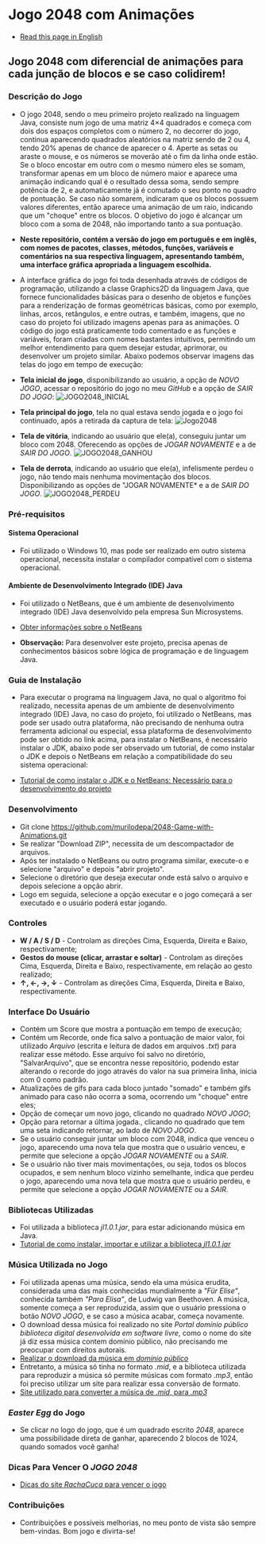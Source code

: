 # Jogo 2048 com Animações

* <a> [Read this page in English](https://github.com/murilodepa/2048-Game-with-Animations/blob/master/README.md)

## Jogo 2048 com diferencial de animações para cada junção de blocos e se caso colidirem!

### Descrição do Jogo
* O jogo 2048, sendo o meu primeiro projeto realizado na linguagem Java, consiste num jogo de uma matriz 4×4 quadrados e começa com dois dos espaços completos com o número 2, no decorrer do jogo, continua aparecendo quadrados aleatórios na matriz sendo de 2 ou 4, tendo 20% apenas de chance de aparecer o 4. Aperte as setas ou araste o mouse, e os números se moverão até o fim da linha onde estão. Se o bloco encostar em outro com o mesmo número eles se somam, transformar apenas em um bloco de número maior e aparece uma animação indicando qual é o resultado dessa soma, sendo sempre potência de 2, e automaticamente já é comutado o seu ponto no quadro de pontuação. Se caso não somarem, indicaram que os blocos possuem valores diferentes, então aparece uma animação de um raio, indicando que um "choque" entre os blocos. O objetivo do jogo é alcançar um bloco com a soma de 2048, não importando tanto a sua pontuação.
* **Neste repositório, contém a versão do jogo em português e em inglês, com nomes de pacotes, classes, métodos, funções, variáveis e comentários na sua respectiva linguagem, apresentando também,  uma interface gráfica apropriada a linguagem escolhida.**
* A interface gráfica do jogo foi toda desenhada através de códigos de programação, utilizando a classe Graphics2D da linguagem Java, que fornece funcionalidades básicas para o desenho de objetos e funções para a renderização de formas geométricas básicas, como por exemplo, linhas, arcos, retângulos, e entre outras, e também, imagens, que no caso do projeto foi utilizado imagens apenas para as animações. O código do jogo está praticamente todo comentado e as funções e variáveis, foram criadas com nomes bastantes intuitivos, permitindo um melhor entendimento para quem desejar estudar, aprimorar, ou desenvolver um projeto similar. Abaixo podemos observar imagens das telas do jogo em tempo de execução:

* **Tela inicial do jogo**, disponibilizando ao usuário, a opção de *NOVO JOGO*, acessar o repositório do jogo no meu *GitHub* e a opção de *SAIR DO JOGO*:
![JOGO2048_INICIAL](https://user-images.githubusercontent.com/56207941/66797671-f101f380-eee1-11e9-8ea9-9c17a64d9fbb.PNG)

* **Tela principal do jogo**, tela no qual estava sendo jogada e o jogo foi continuado, após a retirada da captura de tela:
![Jogo2048](https://user-images.githubusercontent.com/56207941/66712410-95652800-ed72-11e9-8470-1314ee0179a5.PNG)


* **Tela de vitória**, indicando ao usuário que ele(a), conseguiu juntar um bloco com 2048. Oferecendo as opções de *JOGAR NOVAMENTE* e a de *SAIR DO JOGO*.
![JOGO2048_GANHOU](https://user-images.githubusercontent.com/56207941/66797674-f5c6a780-eee1-11e9-8724-a5852f2d5a97.PNG)


* **Tela de derrota**, indicando ao usuário que ele(a), infelismente perdeu o jogo, não tendo mais nenhuma movimentação dos blocos. Disponibilizando as opções de "JOGAR NOVAMENTE* e a de *SAIR DO JOGO*.
![JOGO2048_PERDEU](https://user-images.githubusercontent.com/56207941/66797679-fbbc8880-eee1-11e9-8749-6f7f244a5000.PNG)

### Pré-requisitos

#### Sistema Operacional
* Foi utilizado o Windows 10, mas pode ser realizado em outro sistema operacional, necessita instalar o compilador compatível com o sistema operacional.

 #### Ambiente de Desenvolvimento Integrado (IDE) Java
* Foi utilizado o NetBeans, que é um ambiente de desenvolvimento integrado (IDE) Java desenvolvido pela empresa Sun Microsystems.
* <a> [Obter informações sobre o NetBeans](https://www.oficinadanet.com.br/artigo/1061/o_que_e_o_netbeans)

* **Observação:** Para desenvolver este projeto, precisa apenas de conhecimentos básicos sobre lógica de programação e de linguagem Java.

### Guia de Instalação
* Para executar o programa na linguagem Java, no qual o algoritmo foi realizado, necessita apenas de um ambiente de desenvolvimento integrado (IDE) Java, no caso do projeto, foi utilizado o NetBeans, mas pode ser usado outra plataforma, não precisando de nenhuma outra ferramenta adicional ou especial, essa plataforma de desenvolvimento pode ser obtido no link acima, para instalar o NetBeans, é necessário instalar o JDK, abaixo pode ser observado um tutorial, de como instalar o JDK e depois o NetBeans em relação a compatibilidade do seu sistema operacional:

* <a> [Tutorial de como instalar o JDK e o NetBeans: Necessário para o desenvolvimento do projeto](https://www.oficinadanet.com.br/post/16771-netbeans-requisitos-e-como-instalar)

### Desenvolvimento
* Git clone https://github.com/murilodepa/2048-Game-with-Animations.git
* Se realizar "Download ZIP", necessita de um descompactador de arquivos.
* Após ter instalado o NetBeans ou outro programa similar, execute-o e selecione "arquivo" e depois "abrir projeto".
* Selecione o diretório que deseja executar onde está salvo o arquivo e depois selecione a opção abrir.
* Logo em seguida, selecione a opção executar e o jogo começará a ser executado e o usuário poderá estar jogando.

### Controles
* **W / A / S / D** - Controlam as direções Cima, Esquerda, Direita e Baixo, respectivamente; 
* **Gestos do mouse (clicar, arrastar e soltar)** - Controlam as direções Cima, Esquerda, Direita e Baixo, respectivamente, em relação ao gesto realizado;
* **↑, ←, →, ↓** - Controlam as direções Cima, Esquerda, Direita e Baixo, respectivamente.

### Interface Do Usuário
* Contém um Score que mostra a pontuação em tempo de execução;
* Contém um Recorde, onde fica salvo a pontuação de maior valor, foi utilizado *Arquivo* (escrita e leitura de dados em arquivos *.txt*) para realizar esse método. Esse arquivo foi salvo no diretório, "SalvarArquivo", que se encontra nesse repositório, podendo estar alterando o recorde do jogo através do valor na sua primeira linha, inicia com 0 como padrão.
* Atualizações de gifs para cada bloco juntado "somado" e também gifs animado para caso não ocorra a soma, ocorrendo um "choque" entre eles; 
* Opção de começar um novo jogo, clicando no quadrado *NOVO JOGO*;
* Opção para retornar a última jogada., clicando no quadrado que tem uma seta indicando retornar, ao lado de *NOVO JOGO*.
* Se o usuário conseguir juntar um bloco com 2048, indica que venceu o jogo, aparecendo uma nova tela que mostra que o usuário venceu, e permite que selecione a opção *JOGAR NOVAMENTE* ou a *SAIR*.
* Se o usuário não tiver mais movimentações, ou seja, todos os blocos ocupados, e sem nenhum bloco vizinho semelhante, indica que perdeu o jogo, aparecendo uma nova tela que mostra que o usuário perdeu, e permite que selecione a opção *JOGAR NOVAMENTE* ou a *SAIR*.

### Bibliotecas Utilizadas
* Foi utilizada a biblioteca *jl1.0.1.jar*, para estar adicionando música em Java.
* <a> [Tutorial de como instalar, importar e utilizar a biblioteca *jl1.0.1.jar*](https://www.youtube.com/watch?v=kC9_dK5hQPo)

### Música Utilizada no Jogo
* Foi utilizada apenas uma música, sendo ela uma música erudita, considerada uma das mais conhecidas mundialmente a *"Für Elise"*, conhecida também *"Para Elisa"*, de Ludwig van Beethoven. A música, somente começa a ser reproduzida, assim que o usuário pressiona o botão *NOVO JOGO*, e se caso a música acabar, começa novamente.
* O download dessa música foi realizado no site *Portal domínio público biblioteca digital desenvolvida em software livre*, como o nome do site já diz essa música contem domínio público, não precisando me preocupar com direitos autorais.
* <a> [Realizar o download da música em *domínio público*](http://www.dominiopublico.gov.br/pesquisa/DetalheObraForm.do?select_action=&co_obra=3982)
* Entretanto, a música só tinha no formato *.mid*, e a biblioteca utilizada para reproduzir a música só permite músicas com formato *.mp3*, então foi preciso utilizar um site para realizar essa conversão de formato.
* <a> [Site utilizado para converter a música de *.mid*, para *.mp3*](https://www.onlineconverter.com/convert/10358f965f5c5df82609d249e98e2fd143)

### *Easter Egg* do Jogo
* Se clicar no logo do jogo, que é um quadrado escrito *2048*, aparece uma possibilidade direta de ganhar, aparecendo 2 blocos de 1024, quando somados você ganha!

### Dicas Para Vencer O *JOGO 2048*
* <a> [Dicas do site *RachaCuca* para vencer o jogo](https://rachacuca.com.br/raciocinio/2048/)
  
### Contribuições
- Contribuições e possíveis melhorias, no meu ponto de vista são sempre bem-vindas. Bom jogo e divirta-se!
